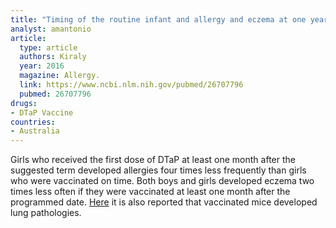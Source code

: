 ```yaml
---
title: "Timing of the routine infant and allergy and eczema at one year of age"
analyst: amantonio
article:
  type: article
  authors: Kiraly
  year: 2016
  magazine: Allergy.
  link: https://www.ncbi.nlm.nih.gov/pubmed/26707796
  pubmed: 26707796
drugs:
- DTaP Vaccine
countries:
- Australia
---
```


Girls who received the first dose of DTaP at least one month after the suggested term developed allergies four times less frequently than girls who were vaccinated on time. Both boys and girls developed eczema two times less often if they were vaccinated at least one month after the programmed date.
[Here](https://www.ncbi.nlm.nih.gov/pubmed/17224216) it is also reported that vaccinated mice developed lung pathologies.
